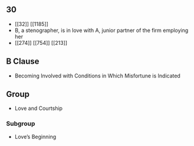 ## 30
- [[32]] [[1185]] 
- B, a stenographer, is in love with A, junior partner of the firm employing her
- [[274]] [[754]] [[213]] 

## B Clause
- Becoming Involved with Conditions in Which Misfortune is Indicated

## Group
- Love and Courtship

### Subgroup
- Love’s Beginning

